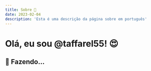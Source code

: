 ```yaml
---
title: Sobre 👤
date: 2023-02-04
description: 'Esta é uma descrição da página sobre em português'
---
```


# Olá, eu sou @taffarel55! 😍

## 🚧 Fazendo...
